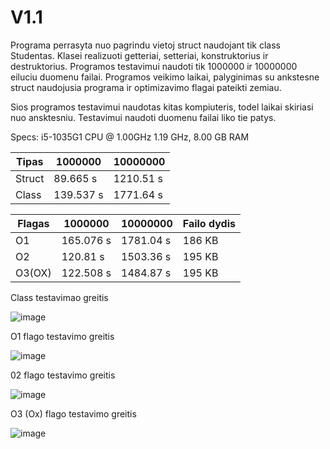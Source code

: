 # V1.1

Programa perrasyta nuo pagrindu vietoj struct naudojant tik class Studentas. Klasei realizuoti getteriai, setteriai, konstruktorius ir destruktorius. Programos testavimui naudoti tik 1000000 ir 10000000 eiluciu duomenu failai. Programos veikimo laikai, palyginimas su ankstesne struct naudojusia programa ir optimizavimo flagai pateikti zemiau.

Sios programos testavimui naudotas kitas kompiuteris, todel laikai skiriasi nuo ansktesniu. Testavimui naudoti duomenu failai liko tie patys.

Specs: i5-1035G1 CPU @ 1.00GHz   1.19 GHz, 8.00 GB RAM

|Tipas|1000000|10000000|
|---|---|---|
|Struct|89.665 s|1210.51 s|
|Class|139.537 s|1771.64 s|

|Flagas|1000000|10000000|Failo dydis|
|---|---|---|---|
|O1|165.076 s|1781.04 s|186 KB|
|O2|120.81 s|1503.36 s|195 KB|
|O3(OX)|122.508 s|1484.87 s|195 KB|

Class testavimao greitis

![image](https://github.com/MartynasTap/2.0/assets/145481815/840968c0-b35a-4854-a60a-5f92a9999feb)

O1 flago testavimo greitis

![image](https://github.com/MartynasTap/2.0/assets/145481815/d7f5b8f6-4854-4cf1-930c-3d8e23fada84)

02 flago testavimo greitis

![image](https://github.com/MartynasTap/2.0/assets/145481815/4a65fe3c-7300-49ee-babd-d1de6bb8ed2c)

O3 (Ox) flago testavimo greitis

![image](https://github.com/MartynasTap/2.0/assets/145481815/a9c6e942-b3f0-4fac-b159-f2cff6350542)

